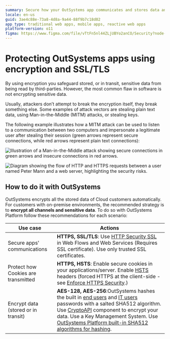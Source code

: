 ```yaml
---
summary: Secure how your OutSystems app communicates and stores data and protect sensitive information from malicious third-parties.
locale: en-us
guid: 3ae4c88e-73a8-4d8a-9a44-88f9b7c18d02
app_type: traditional web apps, mobile apps, reactive web apps
platform-version: o11
figma: https://www.figma.com/file/vTtFn5nl44ZLjUBYo2anCO/Security?node-id=305:322
---
```


# Protecting OutSystems apps using encryption and SSL/TLS

By using encryption you safeguard stored, or in transit, sensitive data from being read by third-parties. However, the most common flaw in software is not encrypting sensitive data.

Usually, attackers don’t attempt to break the encryption itself, they break something else. Some examples of attack vectors are stealing plain text data, using Man-in-the-Middle (MITM) attacks, or stealing keys.

The following example illustrates how a MITM attack can be used to listen to a communication between two computers and impersonate a legitimate user after stealing their session (green arrows represent secure connections, while red arrows represent plain text connections):

![Illustration of a Man-in-the-Middle attack showing secure connections in green arrows and insecure connections in red arrows.](images/mitm-attack-listen-communication-between-two-computers1.png "MITM Attack Example - Secure and Insecure Connections")

![Diagram showing the flow of HTTP and HTTPS requests between a user named Peter Mann and a web server, highlighting the security risks.](images/mitm-attack-listen-communication-between-two-computers2.png "HTTP and HTTPS Communication Flow")


## How to do it with OutSystems

OutSystems encrypts all the stored data of Cloud customers automatically. For customers with on-premise environments, the recommended strategy is to **encrypt all channels and sensitive data**.
To do so with OutSystems Platform follow these recommendations for each scenario:

|**Use case** |**Actions** |
|-------------|------------|
|Secure apps' communications |**HTTPS, SSL/TLS**: Use [HTTP Security SSL](https://success.outsystems.com/Documentation/11/Developing_an_Application/Secure_the_Application/Secure_HTTP_Requests) in Web Flows and Web Services (Requires SSL certificate).  Use only trusted SSL certificates. |
|Protect how Cookies are transmitted |**HTTPS, HSTS**: Enable secure cookies in your applications/server. Enable [HSTS](https://cheatsheetseries.owasp.org/cheatsheets/HTTP_Strict_Transport_Security_Cheat_Sheet.html) headers (forced HTTPS at the client-side - see [Enforce HTTPS Security](https://success.outsystems.com/Documentation/11/Managing_the_Applications_Lifecycle/Secure_the_Applications/Enforce_HTTPS_Security).) |
|Encrypt data (stored or in transit) | **AES-128, AES-256**:OutSystems hashes the built in [end users](https://success.outsystems.com/Documentation/11/Developing_an_Application/Secure_the_Application/End_User_Management) and [IT users](https://success.outsystems.com/Documentation/11/Managing_the_Applications_Lifecycle/Manage_IT_Users) passwords with a salted SHA512 algorithm. Use [CryptoAPI](http://www.outsystems.com/forge/component-details/437/CryptoAPI/) component to encrypt your data. Use a Key Management System. Use [OutSystems Platform built-in SHA512 algorithms for hashing](https://success.outsystems.com/Documentation/11/Reference/OutSystems_APIs/PlatformPasswordUtils_API). |



